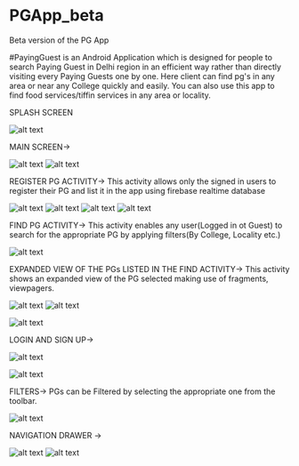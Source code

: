 # PGApp_beta
Beta version of the PG App

#PayingGuest is an Android Application which is designed for people to search Paying Guest in Delhi region in an efficient way rather than directly visiting every Paying Guests one by one. Here client can find pg's in any area or near any College quickly and easily. You can also use this app to find food services/tiffin services in any area or locality.





SPLASH SCREEN   

![alt text](screenshots/splash.png "Splash Screen")      

MAIN SCREEN->

![alt text](screenshots/main.png "Main Activity")                 ![alt text](screenshots/dialog.png "Main Activity") 

REGISTER PG ACTIVITY->
This activity allows only the signed in users to register their PG and list it in the app using firebase realtime database

![alt text](screenshots/register1.png "Register PG")               ![alt text](screenshots/register2.png "Register PG")
![alt text](screenshots/register3.png "Register PG")                 ![alt text](screenshots/register4.png "Register PG")

FIND PG ACTIVITY->
This activity enables any user(Logged in ot Guest) to search for the appropriate PG by applying filters(By College, Locality etc.)

![alt text](screenshots/findcardview.png "Find PG") 

EXPANDED VIEW OF THE PGs LISTED IN THE FIND ACTIVITY->
This activity shows an expanded view of the PG selected making use of fragments, viewpagers.

![alt text](screenshots/cardexpanded.png "Expanded Card")        ![alt text](screenshots/cardexpanded2.png "Expanded Card") 

 ![alt text](screenshots/cardexpanded3.png "Expanded Card")      
     

LOGIN AND SIGN UP->

![alt text](screenshots/login.png "Login")          

![alt text](screenshots/signup1.png "Sign Up")   

FILTERS->
PGs can be Filtered by selecting the appropriate one from the toolbar.

![alt text](screenshots/filter.png "Filter")   


NAVIGATION DRAWER ->

![alt text](screenshots/navdrawer.png "Sign Up")    ![alt text](screenshots/myaccount.png "Sign Up")
